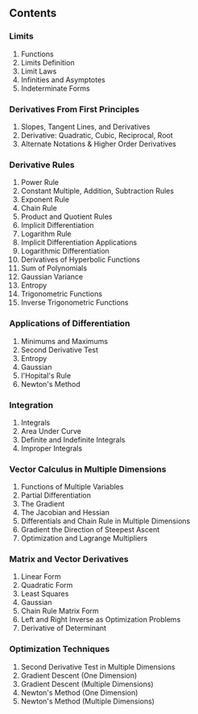 ## Contents

### Limits
1. Functions
2. Limits Definition
3. Limit Laws
4. Infinities and Asymptotes
5. Indeterminate Forms

### Derivatives From First Principles
1. Slopes, Tangent Lines, and Derivatives
2. Derivative: Quadratic, Cubic, Reciprocal, Root
3. Alternate Notations & Higher Order Derivatives

### Derivative Rules
1. Power Rule
2. Constant Multiple, Addition, Subtraction Rules
3. Exponent Rule
4. Chain Rule
5. Product and Quotient Rules
6. Implicit Differentiation
7. Logarithm Rule
8. Implicit Differentiation Applications
9. Logarithmic Differentiation
10. Derivatives of Hyperbolic Functions
11. Sum of Polynomials
12. Gaussian Variance
13. Entropy
14. Trigonometric Functions
15. Inverse Trigonometric Functions

### Applications of Differentiation
1. Minimums and Maximums
2. Second Derivative Test
3. Entropy
4. Gaussian
5. l'Hopital's Rule
6. Newton's Method

### Integration
1. Integrals
2. Area Under Curve
3. Definite and Indefinite Integrals
4. Improper Integrals

### Vector Calculus in Multiple Dimensions
1. Functions of Multiple Variables
2. Partial Differentiation
3. The Gradient
4. The Jacobian and Hessian
5. Differentials and Chain Rule in Multiple Dimensions
6. Gradient the Direction of Steepest Ascent
7. Optimization and Lagrange Multipliers


### Matrix and Vector Derivatives
1. Linear Form
2. Quadratic Form
3. Least Squares
4. Gaussian
5. Chain Rule Matrix Form
6. Left and Right Inverse as Optimization Problems
7. Derivative of Determinant


### Optimization Techniques
1. Second Derivative Test in Multiple Dimensions
2. Gradient Descent (One Dimension)
3. Gradient Descent (Multiple Dimensions)
4. Newton's Method (One Dimension)
5. Newton's Method (Multiple Dimensions)
